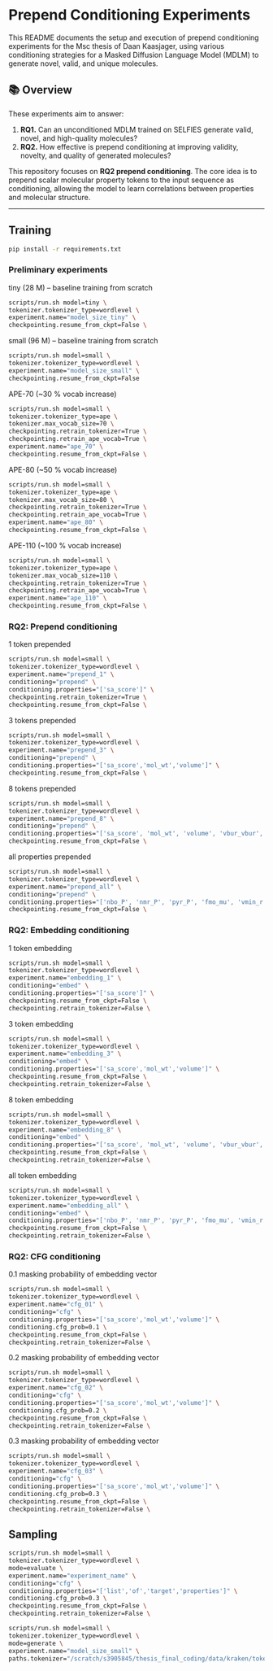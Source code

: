 # Prepend Conditioning Experiments

This README documents the setup and execution of prepend conditioning experiments for the Msc thesis of Daan Kaasjager, using various conditioning strategies for a Masked Diffusion Language Model (MDLM) to generate novel, valid, and unique molecules.

## 📚 Overview

These experiments aim to answer:

1. **RQ1.** Can an unconditioned MDLM trained on SELFIES generate valid, novel, and high-quality molecules?
2. **RQ2.** How effective is prepend conditioning at improving validity, novelty, and quality of generated molecules?

This repository focuses on **RQ2 prepend conditioning**. The core idea is to prepend scalar molecular property tokens to the input sequence as conditioning, allowing the model to learn correlations between properties and molecular structure.

---


## Training

```bash
pip install -r requirements.txt
```

### Preliminary experiments
tiny (28 M) – baseline training from scratch
```bash
scripts/run.sh model=tiny \
tokenizer.tokenizer_type=wordlevel \
experiment.name="model_size_tiny" \
checkpointing.resume_from_ckpt=False \
```

small (96 M) – baseline training from scratch
```bash
scripts/run.sh model=small \
tokenizer.tokenizer_type=wordlevel \
experiment.name="model_size_small" \
checkpointing.resume_from_ckpt=False
```

APE-70 (~30 % vocab increase)
```bash
scripts/run.sh model=small \
tokenizer.tokenizer_type=ape \
tokenizer.max_vocab_size=70 \
checkpointing.retrain_tokenizer=True \
checkpointing.retrain_ape_vocab=True \
experiment.name="ape_70" \
checkpointing.resume_from_ckpt=False \
```


APE-80 (~50 % vocab increase)
```bash
scripts/run.sh model=small \
tokenizer.tokenizer_type=ape \
tokenizer.max_vocab_size=80 \
checkpointing.retrain_tokenizer=True \
checkpointing.retrain_ape_vocab=True \
experiment.name="ape_80" \
checkpointing.resume_from_ckpt=False \
```

APE-110 (~100 % vocab increase)
```bash
scripts/run.sh model=small \
tokenizer.tokenizer_type=ape \
tokenizer.max_vocab_size=110 \
checkpointing.retrain_tokenizer=True \
checkpointing.retrain_ape_vocab=True \
experiment.name="ape_110" \
checkpointing.resume_from_ckpt=False \
```

### RQ2: Prepend conditioning
1 token prepended
```bash
scripts/run.sh model=small \
tokenizer.tokenizer_type=wordlevel \
experiment.name="prepend_1" \
conditioning="prepend" \
conditioning.properties="['sa_score']" \
checkpointing.retrain_tokenizer=True \
checkpointing.resume_from_ckpt=False \
```

3 tokens prepended
```bash
scripts/run.sh model=small \
tokenizer.tokenizer_type=wordlevel \
experiment.name="prepend_3" \
conditioning="prepend" \
conditioning.properties="['sa_score','mol_wt','volume']" \
checkpointing.resume_from_ckpt=False \
```

8 tokens prepended
```bash
scripts/run.sh model=small \
tokenizer.tokenizer_type=wordlevel \
experiment.name="prepend_8" \
conditioning="prepend" \
conditioning.properties="['sa_score', 'mol_wt', 'volume', 'vbur_vbur', 'vmin_r', 'sterimol_L', 'sterimol_B1', 'dipolemoment']" \
checkpointing.resume_from_ckpt=False \
```

all properties prepended
```bash
scripts/run.sh model=small \
tokenizer.tokenizer_type=wordlevel \
experiment.name="prepend_all" \
conditioning="prepend" \
conditioning.properties="['nbo_P', 'nmr_P', 'pyr_P', 'fmo_mu', 'vmin_r', 'volume', 'fmo_eta',  'fukui_m', 'fukui_p', 'nuesp_P', 'somo_rc', 'nbo_P_rc', 'pyr_alpha', 'qpole_amp', 'vbur_vbur', 'Pint_P_min', 'sterimol_L', 'sterimol_B1', 'sterimol_B5', 'dipolemoment', 'efgtens_xx_P',  'efgtens_yy_P', 'nbo_bd_e_max', 'nbo_lp_P_occ', 'qpoletens_yy', 'E_solv_elstat', 'nbo_bds_e_avg', 'sterimol_burL', 'nbo_bd_occ_avg', 'sterimol_burB5', 'vbur_ovbur_min', 'vbur_qvbur_min', 'nbo_bds_occ_max', 'vbur_ratio_vbur_vtot', 'mol_wt', 'sa_score']" \
checkpointing.resume_from_ckpt=False \
```

### RQ2: Embedding conditioning
1 token embedding
```bash
scripts/run.sh model=small \
tokenizer.tokenizer_type=wordlevel \
experiment.name="embedding_1" \
conditioning="embed" \
conditioning.properties="['sa_score']" \
checkpointing.resume_from_ckpt=False \
checkpointing.retrain_tokenizer=False \
```

3 token embedding
```bash
scripts/run.sh model=small \
tokenizer.tokenizer_type=wordlevel \
experiment.name="embedding_3" \
conditioning="embed" \
conditioning.properties="['sa_score','mol_wt','volume']" \
checkpointing.resume_from_ckpt=False \
checkpointing.retrain_tokenizer=False \
```

8 token embedding
```bash
scripts/run.sh model=small \
tokenizer.tokenizer_type=wordlevel \
experiment.name="embedding_8" \
conditioning="embed" \
conditioning.properties="['sa_score', 'mol_wt', 'volume', 'vbur_vbur', 'vmin_r', 'sterimol_L', 'sterimol_B1', 'dipolemoment']" \
checkpointing.resume_from_ckpt=False \
checkpointing.retrain_tokenizer=False \
```

all token embedding
```bash
scripts/run.sh model=small \
tokenizer.tokenizer_type=wordlevel \
experiment.name="embedding_all" \
conditioning="embed" \
conditioning.properties="['nbo_P', 'nmr_P', 'pyr_P', 'fmo_mu', 'vmin_r', 'volume', 'fmo_eta',  'fukui_m', 'fukui_p', 'nuesp_P', 'somo_rc', 'nbo_P_rc', 'pyr_alpha', 'qpole_amp', 'vbur_vbur', 'Pint_P_min', 'sterimol_L', 'sterimol_B1', 'sterimol_B5', 'dipolemoment', 'efgtens_xx_P',  'efgtens_yy_P', 'nbo_bd_e_max', 'nbo_lp_P_occ', 'qpoletens_yy', 'E_solv_elstat', 'nbo_bds_e_avg', 'sterimol_burL', 'nbo_bd_occ_avg', 'sterimol_burB5', 'vbur_ovbur_min', 'vbur_qvbur_min', 'nbo_bds_occ_max', 'vbur_ratio_vbur_vtot', 'mol_wt', 'sa_score']" \
checkpointing.resume_from_ckpt=False \
checkpointing.retrain_tokenizer=False \
```

### RQ2: CFG conditioning
0.1 masking probability of embedding vector
```bash
scripts/run.sh model=small \
tokenizer.tokenizer_type=wordlevel \
experiment.name="cfg_01" \
conditioning="cfg" \
conditioning.properties="['sa_score','mol_wt','volume']" \
conditioning.cfg_prob=0.1 \
checkpointing.resume_from_ckpt=False \
checkpointing.retrain_tokenizer=False \
```

0.2 masking probability of embedding vector
```bash
scripts/run.sh model=small \
tokenizer.tokenizer_type=wordlevel \
experiment.name="cfg_02" \
conditioning="cfg" \
conditioning.properties="['sa_score','mol_wt','volume']" \
conditioning.cfg_prob=0.2 \
checkpointing.resume_from_ckpt=False \
checkpointing.retrain_tokenizer=False \
```

0.3 masking probability of embedding vector
```bash
scripts/run.sh model=small \
tokenizer.tokenizer_type=wordlevel \
experiment.name="cfg_03" \
conditioning="cfg" \
conditioning.properties="['sa_score','mol_wt','volume']" \
conditioning.cfg_prob=0.3 \
checkpointing.resume_from_ckpt=False \
checkpointing.retrain_tokenizer=False \
```


## Sampling
```bash
scripts/run.sh model=small \
tokenizer.tokenizer_type=wordlevel \
mode=evaluate \
experiment.name="experiment_name" \
conditioning="cfg" \
conditioning.properties="['list','of','target','properties']" \
conditioning.cfg_prob=0.3 \
checkpointing.resume_from_ckpt=False \
checkpointing.retrain_tokenizer=False \
```

```bash
scripts/run.sh model=small \
tokenizer.tokenizer_type=wordlevel \
mode=generate \
experiment.name="model_size_small" \
paths.tokenizer="/scratch/s3905845/thesis_final_coding/data/kraken/tokenizers/prepend_3" #my own fuckup, delete later
